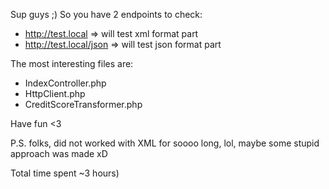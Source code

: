 Sup guys ;)
So you have 2 endpoints to check: 
- http://test.local => will test xml format part
- http://test.local/json => will test json format part

The most interesting files are:
- IndexController.php
- HttpClient.php
- CreditScoreTransformer.php

Have fun <3

P.S. folks, did not worked with XML for soooo long, lol, maybe some stupid approach was made xD

Total time spent ~3 hours)
